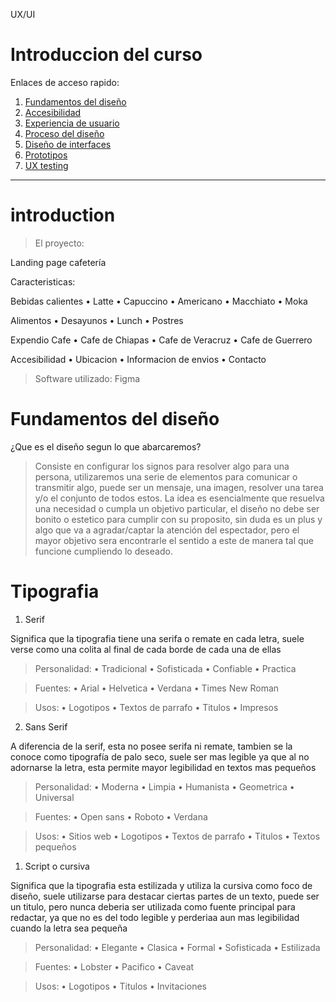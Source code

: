 UX/UI

# Introduccion del curso

Enlaces de acceso rapido:

1. [Fundamentos del diseño](#introduction)
2. [Accesibilidad](#accesibility)
3. [Experiencia de usuario](#user-experience)  
4. [Proceso del diseño](#design-process)
5. [Diseño de interfaces](#interface-design)
6. [Prototipos](#prototypes)
7. [UX testing](#ux-testing)

----------------------------------------------------------------------------

# introduction

> El proyecto:

Landing page cafetería

Caracteristicas: 

Bebidas calientes
• Latte
• Capuccino
• Americano
• Macchiato
• Moka

Alimentos
• Desayunos
• Lunch
• Postres

Expendio Cafe
• Cafe de Chiapas
• Cafe de Veracruz
• Cafe de Guerrero

Accesibilidad
• Ubicacion
• Informacion de envios
• Contacto

> Software utilizado: Figma

# Fundamentos del diseño

¿Que es el diseño segun lo que abarcaremos?
> Consiste en configurar los signos para resolver algo para una persona, utilizaremos una serie de elementos para comunicar o transmitir algo, puede ser un mensaje, una imagen, resolver una tarea y/o el conjunto de todos estos.
La idea es esencialmente que resuelva una necesidad o cumpla un objetivo particular, el diseño no debe ser bonito o estetico para cumplir con su proposito, sin duda es un plus y algo que va a agradar/captar la atención del espectador, pero el mayor objetivo sera encontrarle el sentido a este de manera tal que funcione cumpliendo lo deseado.

# Tipografia

1. Serif

Significa que la tipografia tiene una serifa o remate en cada letra, suele verse como una colita al final de cada borde de cada una de ellas

> Personalidad: 
• Tradicional
• Sofisticada
• Confiable
• Practica

> Fuentes: 
• Arial
• Helvetica
• Verdana
• Times New Roman

> Usos:
• Logotipos
• Textos de parrafo
• Titulos
• Impresos

2. Sans Serif

A diferencia de la serif, esta no posee serifa ni remate, tambien se la conoce como tipografía de palo seco, suele ser mas legible ya que al no adornarse la letra, esta permite mayor legibilidad en textos mas pequeños

> Personalidad: 
• Moderna
• Limpia
• Humanista
• Geometrica
• Universal

> Fuentes: 
• Open sans
• Roboto
• Verdana

> Usos:
• Sitios web
• Logotipos
• Textos de parrafo
• Titulos
• Textos pequeños

1. Script o cursiva

Significa que la tipografia esta estilizada y utiliza la cursiva como foco de diseño, suele utilizarse para destacar ciertas partes de un texto, puede ser un titulo, pero nunca deberia ser utilizada como fuente principal para redactar, ya que no es del todo legible y perderiaa aun mas legibilidad cuando la letra sea pequeña

> Personalidad: 
• Elegante
• Clasica
• Formal
• Sofisticada
• Estilizada

> Fuentes: 
• Lobster
• Pacifico
• Caveat

> Usos:
• Logotipos
• Titulos
• Invitaciones